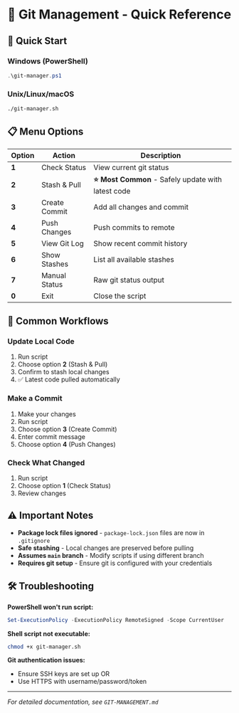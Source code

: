 # 🔧 Git Management - Quick Reference

## 🚀 Quick Start

### Windows (PowerShell)
```powershell
.\git-manager.ps1
```

### Unix/Linux/macOS
```bash
./git-manager.sh
```

## 📋 Menu Options

| Option | Action | Description |
|--------|--------|-------------|
| **1** | Check Status | View current git status |
| **2** | Stash & Pull | **⭐ Most Common** - Safely update with latest code |
| **3** | Create Commit | Add all changes and commit |
| **4** | Push Changes | Push commits to remote |
| **5** | View Git Log | Show recent commit history |
| **6** | Show Stashes | List all available stashes |
| **7** | Manual Status | Raw git status output |
| **0** | Exit | Close the script |

## 🔄 Common Workflows

### Update Local Code
1. Run script
2. Choose option **2** (Stash & Pull)
3. Confirm to stash local changes
4. ✅ Latest code pulled automatically

### Make a Commit
1. Make your changes
2. Run script  
3. Choose option **3** (Create Commit)
4. Enter commit message
5. Choose option **4** (Push Changes)

### Check What Changed
1. Run script
2. Choose option **1** (Check Status)
3. Review changes

## ⚠️ Important Notes

- **Package lock files ignored** - `package-lock.json` files are now in `.gitignore`
- **Safe stashing** - Local changes are preserved before pulling
- **Assumes `main` branch** - Modify scripts if using different branch
- **Requires git setup** - Ensure git is configured with your credentials

## 🛠️ Troubleshooting

**PowerShell won't run script:**
```powershell
Set-ExecutionPolicy -ExecutionPolicy RemoteSigned -Scope CurrentUser
```

**Shell script not executable:**
```bash
chmod +x git-manager.sh
```

**Git authentication issues:**
- Ensure SSH keys are set up OR
- Use HTTPS with username/password/token

---
*For detailed documentation, see `GIT-MANAGEMENT.md`*
